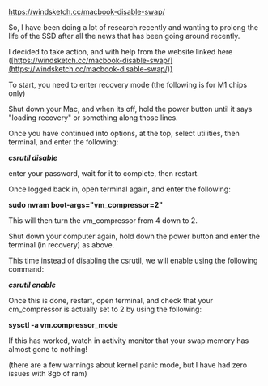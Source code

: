https://windsketch.cc/macbook-disable-swap/

So, I have been doing a lot of research recently and wanting to prolong the life of the SSD after all the news that has been going around recently.

I decided to take action, and with help from the website linked here ([https://windsketch.cc/macbook-disable-swap/](https://windsketch.cc/macbook-disable-swap/))

To start, you need to enter recovery mode (the following is for M1 chips only)

Shut down your Mac, and when its off, hold the power button until it says "loading recovery" or something along those lines.

Once you have continued into options, at the top, select utilities, then terminal, and enter the following:

_**csrutil disable**_

enter your password, wait for it to complete, then restart.

Once logged back in, open terminal again, and enter the following:

**sudo nvram boot-args="vm_compressor=2"**

This will then turn the vm_compressor from 4 down to 2.

Shut down your computer again, hold down the power button and enter the terminal (in recovery) as above.

This time instead of disabling the csrutil, we will enable using the following command:

_**csrutil enable**_

Once this is done, restart, open terminal, and check that your cm_compressor is actually set to 2 by using the following:

**sysctl -a vm.compressor_mode**

If this has worked, watch in activity monitor that your swap memory has almost gone to nothing!

(there are a few warnings about kernel panic mode, but I have had zero issues with 8gb of ram)